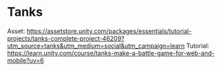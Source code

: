 # Tanks
Asset: https://assetstore.unity.com/packages/essentials/tutorial-projects/tanks-complete-project-46209?utm_source=tanks&utm_medium=social&utm_campaign=learn
Tutorial: https://learn.unity.com/course/tanks-make-a-battle-game-for-web-and-mobile?uv=6
